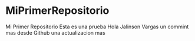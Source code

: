 # MiPrimerRepositorio
Mi Primer Repositorio
Esta es una prueba
Hola Jalinson Vargas
un commint mas desde Github
una actualizacion mas
